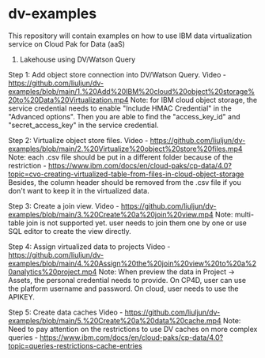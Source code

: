 # dv-examples
This repository will contain examples on how to use IBM data virtualization service on Cloud Pak for Data (aaS)


1. Lakehouse using DV/Watson Query

Step 1: Add object store connection into DV/Watson Query. 
Video - https://github.com/liuljun/dv-examples/blob/main/1.%20Add%20IBM%20cloud%20object%20storage%20to%20Data%20Virtualization.mp4 
Note: for IBM cloud object storage, the service credential needs to enable "Include HMAC Credential" in the "Advanced options". Then you are able to find the "access_key_id" and "secret_access_key" in the service credential.

Step 2: Virtualize object store files.
Video - https://github.com/liuljun/dv-examples/blob/main/2.%20Virtualize%20object%20store%20files.mp4
Note: each .csv file should be put in a different folder because of the restriction - https://www.ibm.com/docs/en/cloud-paks/cp-data/4.0?topic=cvo-creating-virtualized-table-from-files-in-cloud-object-storage Besides, the column header should be removed from the .csv file if you don't want to keep it in the virtualized data.

Step 3: Create a join view.
Video - https://github.com/liuljun/dv-examples/blob/main/3.%20Create%20a%20join%20view.mp4
Note: multi-table join is not supported yet. user needs to join them one by one or use SQL editor to create the view directly.

Step 4: Assign virtualized data to projects
Video - https://github.com/liuljun/dv-examples/blob/main/4.%20Assign%20the%20join%20view%20to%20a%20analytics%20project.mp4
Note: When preview the data in Project -> Assets, the personal credential needs to provide. On CP4D, user can use the platform username and password. On cloud, user needs to use the APIKEY.

Step 5: Create data caches
Video - https://github.com/liuljun/dv-examples/blob/main/5.%20Create%20a%20data%20cache.mp4
Note: Need to pay attention on the restrictions to use DV caches on more complex queries - https://www.ibm.com/docs/en/cloud-paks/cp-data/4.0?topic=queries-restrictions-cache-entries
